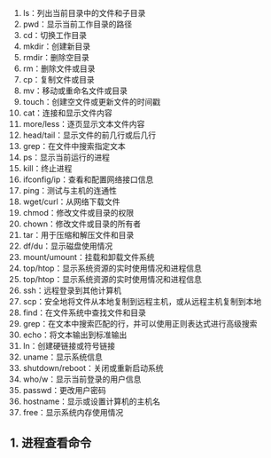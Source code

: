 1. ls：列出当前目录中的文件和子目录
2. pwd：显示当前工作目录的路径
3. cd：切换工作目录
4. mkdir：创建新目录
5. rmdir：删除空目录
6. rm：删除文件或目录
7. cp：复制文件或目录
8. mv：移动或重命名文件或目录
9. touch：创建空文件或更新文件的时间戳
10. cat：连接和显示文件内容
11. more/less：逐页显示文本文件内容
12. head/tail：显示文件的前几行或后几行
13. grep：在文件中搜索指定文本
14. ps：显示当前运行的进程
15. kill：终止进程
16. ifconfig/ip：查看和配置网络接口信息
17. ping：测试与主机的连通性
18. wget/curl：从网络下载文件
19. chmod：修改文件或目录的权限
20. chown：修改文件或目录的所有者
21. tar：用于压缩和解压文件和目录
22. df/du：显示磁盘使用情况
23. mount/umount：挂载和卸载文件系统
24. top/htop：显示系统资源的实时使用情况和进程信息
25. top/htop：显示系统资源的实时使用情况和进程信息
26. ssh：远程登录到其他计算机
27. scp：安全地将文件从本地复制到远程主机，或从远程主机复制到本地
28. find：在文件系统中查找文件和目录
29. grep：在文本中搜索匹配的行，并可以使用正则表达式进行高级搜索
30. echo：将文本输出到标准输出
31. ln：创建硬链接或符号链接
32. uname：显示系统信息
33. shutdown/reboot：关闭或重新启动系统
34.  who/w：显示当前登录的用户信息
35.  passwd：更改用户密码
36.   hostname：显示或设置计算机的主机名
37.   free：显示系统内存使用情况
 
## 1. 进程查看命令
























